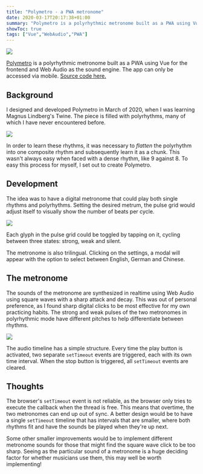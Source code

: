```yaml
---
title: "Polymetro - a PWA metronome"
date: 2020-03-17T20:17:38+01:00
summary: "Polymetro is a polyrhythmic metronome built as a PWA using Vue for the frontend and Web Audio as the sound engine."
showToc: true
tags: ["Vue","WebAudio","PWA"]
---
```


![](/images/polymetro/overview.png)

[Polymetro](https://polymetro.netlify.app) is a polyrhythmic metronome built as
a PWA using Vue for the frontend and Web Audio as the sound engine. The app can
only be accessed via mobile. [Source code here.](https://github.com/somecho/polymetro-2)

## Background

I designed and developed Polymetro in March of 2020, when I was learning Magnus
Lindberg's Twine. The piece is filled with polyrhythms, many of which I have
never encountered before.

![](/images/polymetro/twine.png)

In order to learn these rhythms, it was necessary to *flatten* the polyrhythm
into one composite rhythm and subsequently learn it as a chunk. This wasn't
always easy when faced with a dense rhythm, like 9 against 8. To easy this
process for myself, I set out to create Polymetro.

## Development

The idea was to have a digital metronome that could play both single rhythms and
polyrhythms. Setting the desired metrum, the pulse grid would adjust itself to
visually show the number of beats per cycle.

![](/images/polymetro/pulsegrid.png)

Each glyph in the pulse grid could be toggled by tapping on it, cycling between
three states: strong, weak and silent. 

The metronome is also trilingual. Clicking on the settings, a modal will appear
with the option to select between English, German and Chinese.

## The metronome

The sounds of the metronome are synthesized in realtime using Web Audio using
square waves with a sharp attack and decay. This was out of personal preference,
as I found sharp digital clicks to be most effective for my own practicing
habits. The strong and weak pulses of the two metronomes in polyrhythmic mode
have different pitches to help differentiate between rhythms.

![](/images/polymetro/scheduler.png)

The audio timeline has a simple structure. Every time the play button is
activated, two separate `setTimeout` events are triggered, each with its own
time interval. When the stop button is triggered, all `setTimeout` events are cleared.

## Thoughts

The browser's `setTimeout` event is not reliable, as the browser only tries to
execute the callback when the thread is free. This means that overtime, the two
metronomes can end up out of sync. A better design would be to have a single
`setTimeout` timeline that has intervals that are smaller, where both rhythms
fit and have the sounds be played when they're up next. 

Some other smaller improvements would be to implement different metronome sounds
for those that might find the square wave click to be too sharp. Seeing as the
particular sound of a metronome is a huge deciding factor for whether musicians
use them, this may well be worth implementing!


